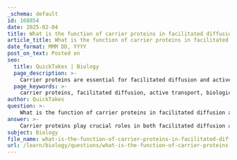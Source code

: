 ```yaml
---
_schema: default
id: 168854
date: 2025-02-04
title: What is the function of carrier proteins in facilitated diffusion and active transport?
article_title: What is the function of carrier proteins in facilitated diffusion and active transport?
date_format: MMM DD, YYYY
post_on_text: Posted on
seo:
  title: QuickTakes | Biology
  page_description: >-
    Carrier proteins are essential for facilitated diffusion and active transport across cell membranes, helping in the selective movement of molecules and ions, either passively down their concentration gradients or actively against them.
  page_keywords: >-
    carrier proteins, facilitated diffusion, active transport, biological membranes, cell membrane, specific molecules, ions, conformational change, concentration gradient, passive transport, sodium-potassium pump, co-transporters, cellular homeostasis, glucose absorption, energy expenditure
author: QuickTakes
question: >-
    What is the function of carrier proteins in facilitated diffusion and active transport?
answer: >-
    Carrier proteins play crucial roles in both facilitated diffusion and active transport across biological membranes. Here’s a detailed explanation of their functions in each process:\n\n### Facilitated Diffusion\n1. **Mechanism**: Carrier proteins facilitate the movement of specific molecules or ions across the cell membrane without the expenditure of energy. This process is known as facilitated diffusion, which allows substances that are typically impermeable to the lipid bilayer (such as large or charged molecules) to pass through.\n   \n2. **Function**: \n   - Carrier proteins bind to the target molecule on one side of the membrane, undergo a conformational change, and release the molecule on the other side. \n   - This process occurs down the concentration gradient, meaning substances move from areas of higher concentration to areas of lower concentration, which is a spontaneous process.\n\n3. **Characteristics**: \n   - It is a passive transport mechanism, meaning it does not require ATP or any other form of energy.\n   - The rate of transport can be influenced by factors such as the concentration gradient, the number of available carrier proteins, and the affinity of the carrier for the substrate.\n\n### Active Transport\n1. **Mechanism**: In contrast to facilitated diffusion, active transport requires energy, typically in the form of ATP, to move substances against their concentration gradient (from low to high concentration).\n\n2. **Function**: \n   - Carrier proteins involved in active transport, such as the sodium-potassium pump, actively transport ions like sodium (Na⁺) and potassium (K⁺) across the membrane.\n   - This process is essential for maintaining cellular homeostasis and creating concentration gradients necessary for various cellular functions.\n\n3. **Co-Transporters**: \n   - Some carrier proteins function as co-transporters, which simultaneously transport two different substances. For example, in glucose absorption, glucose is co-transported with sodium ions into epithelial cells. The sodium gradient, maintained by the sodium-potassium pump, provides the energy needed for this process.\n\n### Summary\nIn summary, carrier proteins are integral to both facilitated diffusion and active transport. They enable the selective and efficient movement of molecules across cell membranes, either passively down their concentration gradient or actively against it, thereby playing a vital role in cellular function and homeostasis.
subject: Biology
file_name: what-is-the-function-of-carrier-proteins-in-facilitated-diffusion-and-active-transport.md
url: /learn/biology/questions/what-is-the-function-of-carrier-proteins-in-facilitated-diffusion-and-active-transport
---
```


&nbsp;